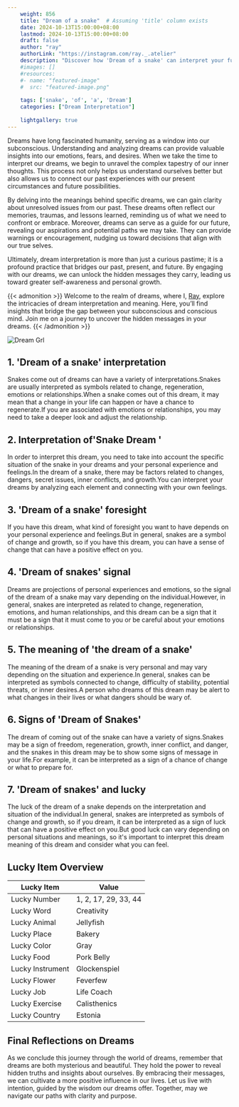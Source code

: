 ```yaml
---
    weight: 856
    title: "Dream of a snake"  # Assuming 'title' column exists
    date: 2024-10-13T15:00:00+08:00
    lastmod: 2024-10-13T15:00:00+08:00
    draft: false
    author: "ray"
    authorLink: "https://instagram.com/ray._.atelier"
    description: "Discover how 'Dream of a snake' can interpret your future and uncover its significant meanings in your life."
    #images: []
    #resources:
    #- name: "featured-image"
    #  src: "featured-image.png"
    
    tags: ['snake', 'of', 'a', 'Dream']
    categories: ["Dream Interpretation"]
    
    lightgallery: true
---
```

    
Dreams have long fascinated humanity, serving as a window into our subconscious. Understanding and analyzing dreams can provide valuable insights into our emotions, fears, and desires. When we take the time to interpret our dreams, we begin to unravel the complex tapestry of our inner thoughts. This process not only helps us understand ourselves better but also allows us to connect our past experiences with our present circumstances and future possibilities.

By delving into the meanings behind specific dreams, we can gain clarity about unresolved issues from our past. These dreams often reflect our memories, traumas, and lessons learned, reminding us of what we need to confront or embrace. Moreover, dreams can serve as a guide for our future, revealing our aspirations and potential paths we may take. They can provide warnings or encouragement, nudging us toward decisions that align with our true selves.

Ultimately, dream interpretation is more than just a curious pastime; it is a profound practice that bridges our past, present, and future. By engaging with our dreams, we can unlock the hidden messages they carry, leading us toward greater self-awareness and personal growth.

{{< admonition >}}
Welcome to the realm of dreams, where I, [Ray](https://instagram.com/ray._.atelier), explore the intricacies of dream interpretation and meaning. Here, you’ll find insights that bridge the gap between your subconscious and conscious mind. Join me on a journey to uncover the hidden messages in your dreams.
{{< /admonition >}}

![Dream Grl](https://cdn.pixabay.com/photo/2017/11/02/03/35/gothic-2910057_1280.jpg "Dream Grl")

## 1. 'Dream of a snake' interpretation
Snakes come out of dreams can have a variety of interpretations.Snakes are usually interpreted as symbols related to change, regeneration, emotions or relationships.When a snake comes out of this dream, it may mean that a change in your life can happen or have a chance to regenerate.If you are associated with emotions or relationships, you may need to take a deeper look and adjust the relationship.

## 2. Interpretation of'Snake Dream '
In order to interpret this dream, you need to take into account the specific situation of the snake in your dreams and your personal experience and feelings.In the dream of a snake, there may be factors related to changes, dangers, secret issues, inner conflicts, and growth.You can interpret your dreams by analyzing each element and connecting with your own feelings.

## 3. 'Dream of a snake' foresight
If you have this dream, what kind of foresight you want to have depends on your personal experience and feelings.But in general, snakes are a symbol of change and growth, so if you have this dream, you can have a sense of change that can have a positive effect on you.

## 4. 'Dream of snakes' signal
Dreams are projections of personal experiences and emotions, so the signal of the dream of a snake may vary depending on the individual.However, in general, snakes are interpreted as related to change, regeneration, emotions, and human relationships, and this dream can be a sign that it must be a sign that it must come to you or be careful about your emotions or relationships.

## 5. The meaning of 'the dream of a snake'
The meaning of the dream of a snake is very personal and may vary depending on the situation and experience.In general, snakes can be interpreted as symbols connected to change, difficulty of stability, potential threats, or inner desires.A person who dreams of this dream may be alert to what changes in their lives or what dangers should be wary of.

## 6. Signs of 'Dream of Snakes'
The dream of coming out of the snake can have a variety of signs.Snakes may be a sign of freedom, regeneration, growth, inner conflict, and danger, and the snakes in this dream may be to show some signs of message in your life.For example, it can be interpreted as a sign of a chance of change or what to prepare for.

## 7. 'Dream of snakes' and lucky
The luck of the dream of a snake depends on the interpretation and situation of the individual.In general, snakes are interpreted as symbols of change and growth, so if you dream, it can be interpreted as a sign of luck that can have a positive effect on you.But good luck can vary depending on personal situations and meanings, so it's important to interpret this dream meaning of this dream and consider what you can feel.

## Lucky Item Overview
| Lucky Item          | Value              |
|---------------|--------------------|
| Lucky Number        | 1, 2, 17, 29, 33, 44  |
| Lucky Word          | Creativity |
| Lucky Animal        | Jellyfish |
| Lucky Place         | Bakery     |
| Lucky Color         | Gray     |
| Lucky Food          | Pork Belly      |
| Lucky Instrument    | Glockenspiel |
| Lucky Flower        | Feverfew    |
| Lucky Job           | Life Coach       |
| Lucky Exercise      | Calisthenics  |
| Lucky Country       | Estonia    |


##  Final Reflections on Dreams

As we conclude this journey through the world of dreams, remember that dreams are both mysterious and beautiful. They hold the power to reveal hidden truths and insights about ourselves. By embracing their messages, we can cultivate a more positive influence in our lives. Let us live with intention, guided by the wisdom our dreams offer. Together, may we navigate our paths with clarity and purpose.
